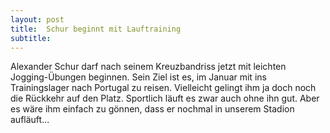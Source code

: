 ```yaml
---
layout: post
title:  Schur beginnt mit Lauftraining
subtitle:  
---
```


Alexander Schur darf nach seinem Kreuzbandriss jetzt mit leichten Jogging-Übungen beginnen. Sein Ziel ist es, im Januar mit ins Trainingslager nach Portugal zu reisen. Vielleicht gelingt ihm ja doch noch die Rückkehr auf den Platz. Sportlich läuft es zwar auch ohne ihn gut. Aber es wäre ihm einfach zu gönnen, dass er nochmal in unserem Stadion aufläuft...


